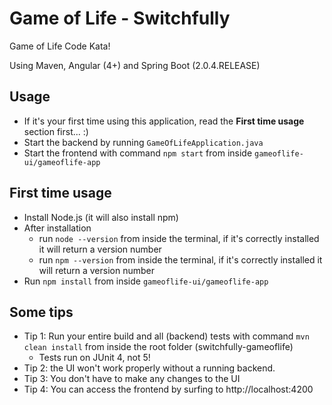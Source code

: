 # Game of Life - Switchfully

Game of Life Code Kata!

Using Maven, Angular (4+) and Spring Boot (2.0.4.RELEASE)

## Usage

- If it's your first time using this application, read the **First time usage** section first... :)
- Start the backend by running `GameOfLifeApplication.java`
- Start the frontend with command `npm start` from inside `gameoflife-ui/gameoflife-app`

## First time usage

- Install Node.js (it will also install npm)
- After installation
  - run `node --version` from inside the terminal, if it's correctly installed it will return a version number
  - run `npm --version` from inside the terminal, if it's correctly installed it will return a version number
- Run `npm install` from inside `gameoflife-ui/gameoflife-app`

## Some tips

- Tip 1: Run your entire build and all (backend) tests with command `mvn clean install` from inside the root folder (switchfully-gameoflife)
    - Tests run on JUnit 4, not 5!
- Tip 2: the UI won't work properly without a running backend.
- Tip 3: You don't have to make any changes to the UI
- Tip 4: You can access the frontend by surfing to http://localhost:4200

